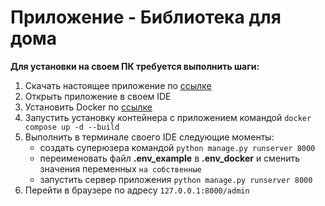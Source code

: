# Приложение - Библиотека для дома

**Для установки на своем ПК требуется выполнить шаги:**
1. Скачать  настоящее приложение по [ссылке](https://github.com/spbproger/Library_stn.git)
2. Открыть приложение в своем IDE
3. Установить Docker по [ссылке](https://desktop.docker.com/win/main/amd64/Docker%20Desktop%20Installer.exe?utm_source=docker&utm_medium=webreferral&utm_campaign=dd-smartbutton&utm_location=module)
4. Запустить установку контейнера с приложением командой `docker compose up -d --build`
5. Выполнить в терминале своего IDE следующие моменты:
	- создать суперюзера командой `python manage.py runserver 8000`
	- переименовать файл **.env_example** в **.env_docker** и сменить значения переменных `на собственные`
	- запустить сервер приложения `python manage.py runserver 8000`
7. Перейти в браузере по адресу `127.0.0.1:8000/admin`
